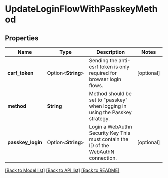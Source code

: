 # UpdateLoginFlowWithPasskeyMethod

## Properties

Name | Type | Description | Notes
------------ | ------------- | ------------- | -------------
**csrf_token** | Option<**String**> | Sending the anti-csrf token is only required for browser login flows. | [optional]
**method** | **String** | Method should be set to \"passkey\" when logging in using the Passkey strategy. | 
**passkey_login** | Option<**String**> | Login a WebAuthn Security Key  This must contain the ID of the WebAuthN connection. | [optional]

[[Back to Model list]](../README.md#documentation-for-models) [[Back to API list]](../README.md#documentation-for-api-endpoints) [[Back to README]](../README.md)


